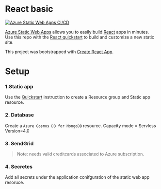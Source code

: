 # React basic

[![Azure Static Web Apps CI/CD](https://github.com/MahrRah/wedding-homepage/actions/workflows/azure-static-web-apps-white-dune-054ef2c03.yml/badge.svg)](https://github.com/MahrRah/wedding-homepage/actions/workflows/azure-static-web-apps-white-dune-054ef2c03.yml)

[Azure Static Web Apps](https://docs.microsoft.com/azure/static-web-apps/overview) allows you to easily build [React](https://reactjs.org/) apps in minutes. Use this repo with the [React quickstart](https://docs.microsoft.com/azure/static-web-apps/getting-started?tabs=react) to build and customize a new static site.

This project was bootstrapped with [Create React App](https://github.com/facebook/create-react-app).

# Setup

### 1.Static app

Use the [Quickstart](https://learn.microsoft.com/en-gb/azure/static-web-apps/getting-started?tabs=react) instruction to create a Resource group and Static app resource.

### 2. Database

Create a `Azure Cosmos DB for MongoDB` resource.
Capacity mode = Servless
Version=4.0

### 3. SendGrid

> Note: needs valid creditcards associated to Azure subscription.

### 4. Secretes

Add all secrets under the application conifguration of the static web app resoruce.
